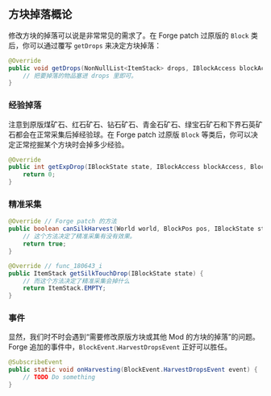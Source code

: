## 方块掉落概论

修改方块的掉落可以说是非常常见的需求了。在 Forge patch 过原版的 `Block` 类后，你可以通过覆写 `getDrops` 来决定方块掉落：

```java
@Override
public void getDrops(NonNullList<ItemStack> drops, IBlockAccess blockAccess, BlockPos pos, IBlockState state, int fortune) {
    // 把要掉落的物品塞进 drops 里即可。
}
```

<!-- TODO func_149745_a `Block::quantityDropped` -->
<!-- TODO func_180660_a `Block::getItemDropped` -->
<!-- TODO func_180651_a `Block::damageDropped` -->
<!-- TODO func_149679_a `Block::quantityDroppedWithBonus`-->

### 经验掉落

注意到原版煤矿石、红石矿石、钻石矿石、青金石矿石、绿宝石矿石和下界石英矿石都会在正常采集后掉经验球。在 Forge patch 过原版 `Block` 等类后，你可以决定正常挖掘某个方块时会掉多少经验。

```java
@Override
public int getExpDrop(IBlockState state, IBlockAccess blockAccess, BlockPos pos, int fortune) {
    return 0;
}
```

### 精准采集

```java
@Override // Forge patch 的方法
public boolean canSilkHarvest(World world, BlockPos pos, IBlockState state, EntityPlayer player) {
    // 这个方法决定了精准采集有没有效果。
    return true;
}

@Override // func_180643_i
public ItemStack getSilkTouchDrop(IBlockState state) {
    // 而这个方法决定了精准采集会掉什么
    return ItemStack.EMPTY;
}
```

### 事件

显然，我们时不时会遇到“需要修改原版方块或其他 Mod 的方块的掉落”的问题。Forge 追加的事件中，`BlockEvent.HarvestDropsEvent` 正好可以胜任。

```java
@SubscribeEvent
public static void onHarvesting(BlockEvent.HarvestDropsEvent event) {
    // TODO Do something
}
```
